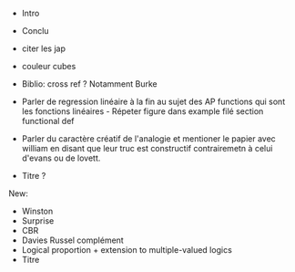 - Intro
- Conclu
- citer les jap
- couleur cubes
- Biblio: cross ref ? Notamment Burke

- Parler de regression linéaire à la fin au sujet des AP functions qui sont les
  fonctions linéaires - Répeter figure dans example filé section functional def
- Parler du caractère créatif de l'analogie et mentioner le papier avec william
  en disant que leur truc est constructif contrairemetn à celui d'evans ou de
  lovett.
- Titre ?


New:
- Winston
- Surprise
- CBR
- Davies Russel complément
- Logical proportion + extension to multiple-valued logics
- Titre
